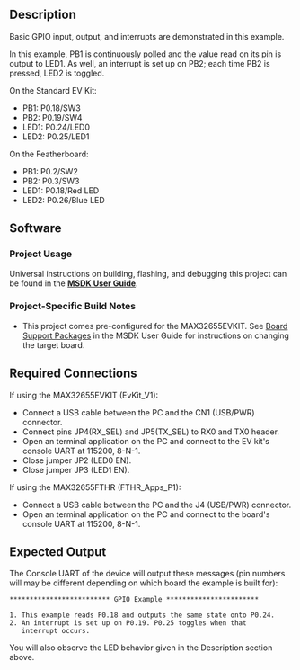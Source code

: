 ## Description

Basic GPIO input, output, and interrupts are demonstrated in this example.

In this example, PB1 is continuously polled and the value read on its pin is output to LED1.  As well, an interrupt is set up on PB2; each time PB2 is pressed, LED2 is toggled.

On the Standard EV Kit:
-	PB1: P0.18/SW3
-	PB2: P0.19/SW4
-	LED1: P0.24/LED0
-	LED2: P0.25/LED1

On the Featherboard:
-	PB1: P0.2/SW2
-	PB2: P0.3/SW3
-	LED1: P0.18/Red LED
-	LED2: P0.26/Blue LED


## Software

### Project Usage

Universal instructions on building, flashing, and debugging this project can be found in the **[MSDK User Guide](https://analogdevicesinc.github.io/msdk/USERGUIDE/)**.

### Project-Specific Build Notes

* This project comes pre-configured for the MAX32655EVKIT.  See [Board Support Packages](https://analogdevicesinc.github.io/msdk/USERGUIDE/#board-support-packages) in the MSDK User Guide for instructions on changing the target board.

## Required Connections
If using the MAX32655EVKIT (EvKit\_V1):
-   Connect a USB cable between the PC and the CN1 (USB/PWR) connector.
-   Connect pins JP4(RX_SEL) and JP5(TX_SEL) to RX0 and TX0  header.
-   Open an terminal application on the PC and connect to the EV kit's console UART at 115200, 8-N-1.
-   Close jumper JP2 (LED0 EN).
-   Close jumper JP3 (LED1 EN).

If using the MAX32655FTHR (FTHR\_Apps\_P1):
-   Connect a USB cable between the PC and the J4 (USB/PWR) connector.
-   Open an terminal application on the PC and connect to the board's console UART at 115200, 8-N-1.

## Expected Output

The Console UART of the device will output these messages (pin numbers will may be different depending on which board the example is built for):

```
************************* GPIO Example ***********************

1. This example reads P0.18 and outputs the same state onto P0.24.
2. An interrupt is set up on P0.19. P0.25 toggles when that
   interrupt occurs.
```

You will also observe the LED behavior given in the Description section above.